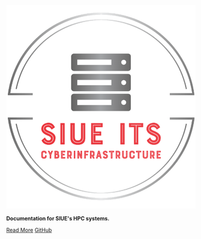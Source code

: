 ![logo](_media/logo.png ':size=50%')

**Documentation for SIUE's HPC systems.**

[Read More](user_guides/README.md)
[GitHub](https://github.com/SIUE-ITS/cluster-docs/)
